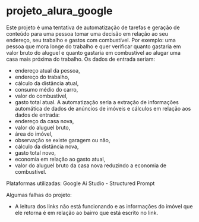 # projeto_alura_google
Este projeto é uma tentativa de automatização de tarefas e geração de conteúdo para uma pessoa tomar uma decisão em relação ao seu endereço, seu trabalho e gastos com combustível. 
Por exemplo: uma pessoa que mora longe do trabalho e quer verificar quanto gastaria em valor bruto do aluguel e quanto gastaria em combustível ao alugar uma casa mais próxima do trabalho.
Os dados de entrada seriam: 
 - endereço atual da pessoa,
 - endereço do trabalho,
 - cálculo da distância atual,
 - consumo médio do carro,
 - valor do combustível,
 - gasto total atual.
A automatização seria a extração de informações automática de dados de anúncios de imóveis e cálculos em relação aos dados de entrada:
 - endereço da casa nova,
 - valor do aluguel bruto,
 - área do imóvel,
 - observação se existe garagem ou não,
 - cálculo da distãncia nova,
 - gasto total novo,
 - economia em relação ao gasto atual,
 - valor do aluguel bruto da casa nova reduzindo a economia de combustível.

Plataformas utilizadas:
Google Ai Studio - Structured Prompt

Algumas falhas do projeto:
- A leitura dos links não está funcionando e as informações do imóvel que ele retorna é em relação ao bairro que está escrito no link.
